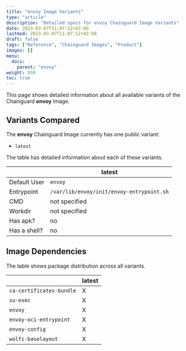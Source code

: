 ```yaml
---
title: "envoy Image Variants"
type: "article"
description: "Detailed specs for envoy Chainguard Image Variants"
date: 2023-03-07T11:07:52+02:00
lastmod: 2023-03-07T11:07:52+02:00
draft: false
tags: ["Reference", "Chainguard Images", "Product"]
images: []
menu:
  docs:
    parent: "envoy"
weight: 550
toc: true
---
```


This page shows detailed information about all available variants of the Chainguard **envoy** Image.

## Variants Compared
The **envoy** Chainguard Image currently has one public variant: 

- `latest`

The table has detailed information about each of these variants.

|              | latest                                    |
|--------------|-------------------------------------------|
| Default User | `envoy`                                   |
| Entrypoint   | `/var/lib/envoy/init/envoy-entrypoint.sh` |
| CMD          | not specified                             |
| Workdir      | not specified                             |
| Has apk?     | no                                        |
| Has a shell? | no                                        |

## Image Dependencies
The table shows package distribution across all variants.

|                          | latest |
|--------------------------|--------|
| `ca-certificates-bundle` | X      |
| `su-exec`                | X      |
| `envoy`                  | X      |
| `envoy-oci-entrypoint`   | X      |
| `envoy-config`           | X      |
| `wolfi-baselayout`       | X      |

